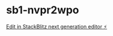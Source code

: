 # sb1-nvpr2wpo

[Edit in StackBlitz next generation editor ⚡️](https://stackblitz.com/~/github.com/raincoat98/sb1-nvpr2wpo)